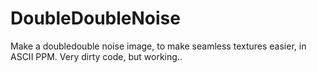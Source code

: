 # DoubleDoubleNoise
Make a doubledouble noise image, to make seamless textures easier, in ASCII PPM. Very dirty code, but working..
